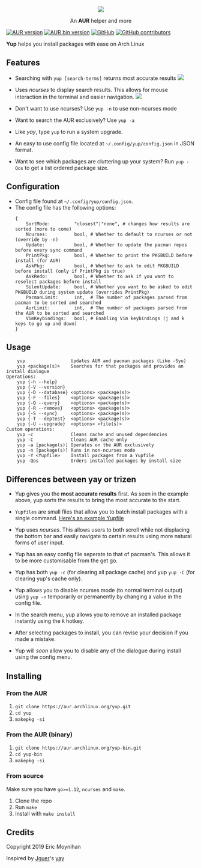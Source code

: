<div align="center">
    <img src="assets/logo.svg" />
    <p>An <b>AUR</b> helper and more</p>
</div>

[![AUR version](https://img.shields.io/aur/version/yup.svg)](https://aur.archlinux.org/packages/yup/)
[![AUR bin version](https://img.shields.io/aur/version/yup-bin?color=%230084ff&label=bin)](https://aur.archlinux.org/packages/yup-bin/)
[![GitHub](https://img.shields.io/github/license/ericm/yup.svg)](https://github.com/ericm/yup/blob/master/LICENSE)
[![GitHub contributors](https://img.shields.io/github/contributors/ericm/yup.svg)](https://github.com/ericm/yup/graphs/contributors)

**Yup** helps you install packages with ease on Arch Linux

## Features
- Searching with `yup [search-terms]` returns most accurate results
![](assets/scr1.png?raw=true)

- Uses *ncurses* to display search results. This allows for mouse interaction in the terminal and easier navigation.
![](assets/scr2.gif?raw=true)
- Don't want to use ncurses? Use `yup -n` to use non-ncurses mode

- Want to search the AUR exclusively? Use `yup -a`

- Like *yay*, type `yup` to run a system upgrade.

- An easy to use config file located at `~/.config/yup/config.json` in JSON format.
    

- Want to see which packages are cluttering up your system? Run `yup -Qos` to get a list ordered package size.
## Configuration
- Config file found at `~/.config/yup/config.json`.
- The config file has the following options:
    ```
    {
		SortMode:         "closest"|"none", # changes how results are sorted (more to come)
		Ncurses:          bool, # Whether to default to ncurses or not (override by -n)
		Update:           bool, # Whether to update the pacman repos before every sync command
		PrintPkg:         bool, # Whether to print the PKGBUILD before install (for AUR)
		AskPkg:           bool, # Whether to ask to edit PKGBUILD before install (only if PrintPkg is true)
		AskRedo:          bool, # Whether to ask if you want to reselect packages before install
		SilentUpdate:     bool, # Whether you want to be asked to edit PKGBUILD during system update (overrides PrintPkg)
		PacmanLimit:      int,  # The number of packages parsed from pacman to be sorted and searched
		AurLimit:         int,  # The number of packages parsed from the AUR to be sorted and searched
		VimKeybindings:   bool, # Enabling Vim keybindings (j and k keys to go up and down)
	}
    ```
## Usage
```
    yup                 Updates AUR and pacman packages (Like -Syu)
    yup <package(s)>    Searches for that packages and provides an install dialogue
Operations:
    yup {-h --help}             
    yup {-V --version}          
    yup {-D --database} <options> <package(s)>
    yup {-F --files}    <options> <package(s)>
    yup {-Q --query}    <options> <package(s)>
    yup {-R --remove}   <options> <package(s)>
    yup {-S --sync}     <options> <package(s)>
    yup {-T --deptest}  <options> <package(s)>
    yup {-U --upgrade}  <options> <file(s)>
Custom operations:
    yup -c              Cleans cache and unused dependencies
    yup -C              Cleans AUR cache only
    yup -a [package(s)] Operates on the AUR exclusively
    yup -n [package(s)] Runs in non-ncurses mode
    yup -Y <Yupfile>    Install packages from a Yupfile
    yup -Qos            Orders installed packages by install size
```

## Differences between yay or trizen
- Yup gives you the **most accurate results** first. As seen in the example above, yup sorts the results to bring the most accurate to the start.

- `Yupfiles` are small files that allow you to batch install packages with a single command. [Here's an example Yupfile](test.Yupfile)

- Yup uses *ncurses*. This allows users to both scroll while not displacing the bottom bar and easily navigate to certain results using more natural forms of user input.

- Yup has an easy config file seperate to that of pacman's. This allows it to be more customisable from the get go.

- Yup has both `yup -c` (for clearing all package cache) and yup `yup -C` (for clearing yup's cache only).

- Yup allows you to disable ncurses mode (to normal terminal output) using `yup -n` temporarily or permanently by changing a value in the config file.

- In the search menu, yup allows you to remove an installed package instantly using the `R` hotkey.

- After selecting packages to install, you can revise your decision if you made a mistake.

- Yup will *soon* allow you to disable any of the dialogue during install using the config menu.

## Installing
### From the AUR
1. `git clone https://aur.archlinux.org/yup.git`
2. `cd yup`
3. `makepkg -si`

### From the AUR (binary)
1. `git clone https://aur.archlinux.org/yup-bin.git`
2. `cd yup-bin`
3. `makepkg -si`

### From source
Make sure you have `go>=1.12`, `ncurses` and `make`.
1. Clone the repo
2. Run `make`
3. Install with `make install`

## Credits
Copyright 2019 Eric Moynihan

Inspired by [Jguer](https://github.com/Jguer)'s [yay](https://github.com/Jguer/yay)
